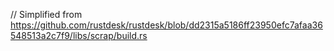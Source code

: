 // Simplified from <https://github.com/rustdesk/rustdesk/blob/dd2315a5186ff23950efc7afaa36548513a2c7f9/libs/scrap/build.rs>
